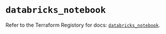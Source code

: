 # `databricks_notebook`

Refer to the Terraform Registory for docs: [`databricks_notebook`](https://registry.terraform.io/providers/databricks/databricks/1.21.0/docs/resources/notebook).

